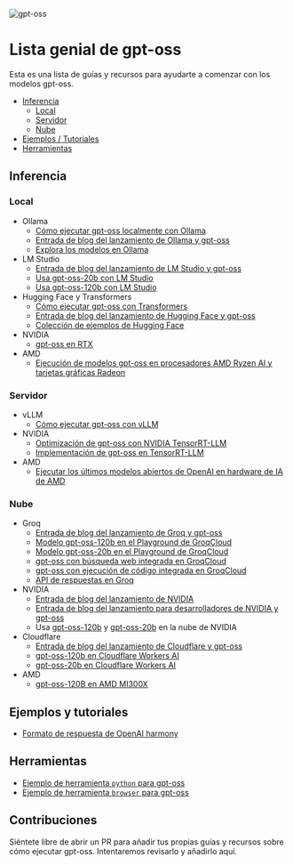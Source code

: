 ![gpt-oss](./docs/gpt-oss.svg)

# Lista genial de gpt-oss

Esta es una lista de guías y recursos para ayudarte a comenzar con los modelos gpt-oss.

- [Inferencia](#inferencia)
  - [Local](#local)
  - [Servidor](#servidor)
  - [Nube](#nube)
- [Ejemplos / Tutoriales](#ejemplos-y-tutoriales)
- [Herramientas](#herramientas)

## Inferencia

### Local

- Ollama
  - [Cómo ejecutar gpt-oss localmente con Ollama](https://cookbook.openai.com/articles/gpt-oss/run-locally-ollama)
  - [Entrada de blog del lanzamiento de Ollama y gpt-oss](https://ollama.com/blog/gpt-oss)
  - [Explora los modelos en Ollama](https://ollama.com/library/gpt-oss)
- LM Studio
  - [Entrada de blog del lanzamiento de LM Studio y gpt-oss](https://lmstudio.ai/blog/gpt-oss)
  - [Usa gpt-oss-20b con LM Studio](https://lmstudio.ai/models/openai/gpt-oss-20b)
  - [Usa gpt-oss-120b con LM Studio](https://lmstudio.ai/models/openai/gpt-oss-120b)
- Hugging Face y Transformers
  - [Cómo ejecutar gpt-oss con Transformers](https://cookbook.openai.com/articles/gpt-oss/run-transformers)
  - [Entrada de blog del lanzamiento de Hugging Face y gpt-oss](https://huggingface.co/blog/welcome-openai-gpt-oss)
  - [Colección de ejemplos de Hugging Face](https://github.com/huggingface/gpt-oss-recipes)
- NVIDIA
  - [gpt-oss en RTX](https://blogs.nvidia.com/blog/rtx-ai-garage-openai-oss)
- AMD
  - [Ejecución de modelos gpt-oss en procesadores AMD Ryzen AI y tarjetas gráficas Radeon](https://www.amd.com/en/blogs/2025/how-to-run-openai-gpt-oss-20b-120b-models-on-amd-ryzen-ai-radeon.html)

### Servidor

- vLLM
  - [Cómo ejecutar gpt-oss con vLLM](https://cookbook.openai.com/articles/gpt-oss/run-vllm)
- NVIDIA
  - [Optimización de gpt-oss con NVIDIA TensorRT-LLM](https://cookbook.openai.com/articles/run-nvidia)
  - [Implementación de gpt-oss en TensorRT-LLM](https://github.com/NVIDIA/TensorRT-LLM/blob/main/docs/source/blogs/tech_blog/blog9_Deploying_GPT_OSS_on_TRTLLM.md)
- AMD
  - [Ejecutar los últimos modelos abiertos de OpenAI en hardware de IA de AMD](https://rocm.blogs.amd.com/ecosystems-and-partners/openai-day-0/README.html)

### Nube

- Groq
  - [Entrada de blog del lanzamiento de Groq y gpt-oss](https://groq.com/blog/day-zero-support-for-openai-open-models)
  - [Modelo gpt-oss-120b en el Playground de GroqCloud](https://console.groq.com/playground?model=openai/gpt-oss-120b)
  - [Modelo gpt-oss-20b en el Playground de GroqCloud](https://console.groq.com/playground?model=openai/gpt-oss-20b)
  - [gpt-oss con búsqueda web integrada en GroqCloud](https://console.groq.com/docs/browser-search)
  - [gpt-oss con ejecución de código integrada en GroqCloud](https://console.groq.com/docs/code-execution)
  - [API de respuestas en Groq](https://console.groq.com/docs/responses-api)
- NVIDIA
  - [Entrada de blog del lanzamiento de NVIDIA](https://blogs.nvidia.com/blog/openai-gpt-oss/)
  - [Entrada de blog del lanzamiento para desarrolladores de NVIDIA y gpt-oss](https://developer.nvidia.com/blog/delivering-1-5-m-tps-inference-on-nvidia-gb200-nvl72-nvidia-accelerates-openai-gpt-oss-models-from-cloud-to-edge/)
  - Usa [gpt-oss-120b](https://build.nvidia.com/openai/gpt-oss-120b) y [gpt-oss-20b](https://build.nvidia.com/openai/gpt-oss-20b) en la nube de NVIDIA
- Cloudflare
  - [Entrada de blog del lanzamiento de Cloudflare y gpt-oss](http://blog.cloudflare.com/openai-gpt-oss-on-workers-ai)
  - [gpt-oss-120b en Cloudflare Workers AI](https://developers.cloudflare.com/workers-ai/models/gpt-oss-120b)
  - [gpt-oss-20b en Cloudflare Workers AI](https://developers.cloudflare.com/workers-ai/models/gpt-oss-20b)
- AMD
  - [gpt-oss-120B en AMD MI300X](https://huggingface.co/spaces/amd/gpt-oss-120b-chatbot)

## Ejemplos y tutoriales

- [Formato de respuesta de OpenAI harmony](https://cookbook.openai.com/articles/openai-harmony)

## Herramientas

- [Ejemplo de herramienta `python` para gpt-oss](./gpt_oss/tools/python_docker/)
- [Ejemplo de herramienta `browser` para gpt-oss](./gpt_oss/tools/simple_browser/)

## Contribuciones

Siéntete libre de abrir un PR para añadir tus propias guías y recursos sobre cómo ejecutar gpt-oss. Intentaremos revisarlo y añadirlo aquí.

